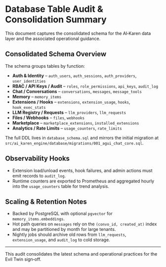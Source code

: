 # Database Table Audit & Consolidation Summary

This document captures the consolidated schema for the AI‑Karen data layer and
the associated operational guidance.

## Consolidated Schema Overview

The schema groups tables by function:

* **Auth & Identity** – `auth_users`, `auth_sessions`, `auth_providers`,
  `user_identities`
* **RBAC / API Keys / Audit** – `roles`, `role_permissions`, `api_keys`,
  `audit_log`
* **Chat / Conversations** – `conversations`, `messages`, `message_tools`
* **Memory** – `memory_items`
* **Extensions / Hooks** – `extensions`, `extension_usage`, `hooks`,
  `hook_exec_stats`
* **LLM Registry / Requests** – `llm_providers`, `llm_requests`
* **Files / Webhooks** – `files`, `webhooks`
* **Marketplace** – `marketplace_extensions`, `installed_extensions`
* **Analytics / Rate Limits** – `usage_counters`, `rate_limits`

The full DDL lives in `database_schema.sql` and mirrors the initial migration
at `src/ai_karen_engine/database/migrations/001_agui_chat_core.sql`.

## Observability Hooks

* Extension load/unload events, hook failures, and admin actions must emit
  records to `audit_log`.
* Runtime counters are exported to Prometheus and aggregated hourly into the
  `usage_counters` table for trend analysis.

## Scaling & Retention Notes

* Backed by PostgreSQL with optional `pgvector` for `memory_items.embeddings`.
* Hot path queries on `messages` rely on the
  `(convo_id, created_at)` index and may be partitioned by month for large
  tenants.
* Nightly jobs should archive old rows from `llm_requests`, `extension_usage`,
  and `audit_log` to cold storage.

---

This audit consolidates the latest schema and operational practices for the
Evil Twin sign‑off.

